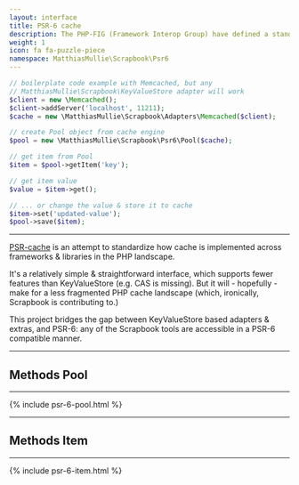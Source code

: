 ```yaml
---
layout: interface
title: PSR-6 cache
description: The PHP-FIG (Framework Interop Group) have defined a standard (called PSR-6 or psr/cache) for how to implement cache in PHP Frameworks & libraries. Scrapbook has an implementation that builds on key-value-store, so it works with all adapters.
weight: 1
icon: fa fa-puzzle-piece
namespace: MatthiasMullie\Scrapbook\Psr6
---
```


```php
// boilerplate code example with Memcached, but any
// MatthiasMullie\Scrapbook\KeyValueStore adapter will work
$client = new \Memcached();
$client->addServer('localhost', 11211);
$cache = new \MatthiasMullie\Scrapbook\Adapters\Memcached($client);

// create Pool object from cache engine
$pool = new \MatthiasMullie\Scrapbook\Psr6\Pool($cache);

// get item from Pool
$item = $pool->getItem('key');

// get item value
$value = $item->get();

// ... or change the value & store it to cache
$item->set('updated-value');
$pool->save($item);
```

<hr class="sep10">

[PSR-cache](https://github.com/php-fig/fig-standards/blob/master/proposed/cache.md)
is an attempt to standardize how cache is implemented across frameworks &
libraries in the PHP landscape.

It's a relatively simple & straightforward interface, which supports fewer
features than KeyValueStore (e.g. CAS is missing). But it will - hopefully -
make for a less fragmented PHP cache landscape (which, ironically, Scrapbook is
contributing to.)

This project bridges the gap between KeyValueStore based adapters & extras, and
PSR-6: any of the Scrapbook tools are accessible in a PSR-6 compatible manner.

<hr class="sep20">

## Methods Pool

<hr class="sep10">

{% include psr-6-pool.html %}

<hr class="sep20">

## Methods Item

<hr class="sep10">

{% include psr-6-item.html %}
